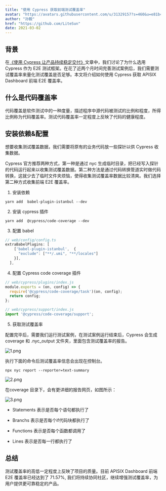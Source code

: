 ```yaml
---
title: "使用 Cypress 获取前端测试覆盖率"
avatar: "https://avatars.githubusercontent.com/u/31329157?s=460&u=e81b4bb4db2be162c1fcac6d188f5b0f82f71920&v=4"
author: "孙毅"
href: "https://github.com/LiteSun"
date: 2021-03-02
---
```


## 背景

在[《使用 Cypress 让产品持续稳定交付》](./stable-product-delivery-with-cypress)文章中，我们讨论了为什么选用 Cypress 作为 E2E 测试框架。在花了近两个月时间完善测试案例后，我们需要测试覆盖率来量化测试覆盖是否足够。本文将介绍如何使用 Cypress 获取 APISIX Dashboard 前端 E2E 覆盖率。

## 什么是代码覆盖率

代码覆盖是软件测试中的一种度量，描述程序中源代码被测试的比例和程度，所得比例称为代码覆盖率。测试代码覆盖率一定程度上反映了代码的健康程度。

## 安装依赖&配置

想要收集测试覆盖数据，我们需要将原有的业务代码放一些探针以供 Cypress 收集数据。

Cypress 官方推荐两种方式，第一种是通过 nyc 生成临时目录，把已经写入探针的代码运行起来以收集测试覆盖数据。第二种方法是通过代码转换管道实时做代码转换，这就少去了临时文件夹烦恼，使得收集测试覆盖率数据比较清爽。我们选择第二种方式收集前端 E2E 覆盖率。

1. 安装依赖

```shell
yarn add  babel-plugin-istanbul --dev
```

2. 安装 cypress 插件

```shell
yarn add  @cypress/code-coverage --dev
```

3. 配置 babel

```ts
// web/config/config.ts
extraBabelPlugins: [
    ['babel-plugin-istanbul',  {
      "exclude": ["**/.umi", "**/locales"]
    }],
  ],
```

4. 配置 Cypress code coverage 插件

```javaScript
// web/cypress/plugins/index.js
module.exports = (on, config) => {
  require('@cypress/code-coverage/task')(on, config);
  return config;
};
```

```javaScript
// web/cypress/support/index.js
import '@cypress/code-coverage/support';
```

5. 获取测试覆盖率

配置完毕后，需要我们运行测试案例，在测试案例运行结束后，Cypress 会生成 coverage 和
.nyc_output  文件夹，里面包含测试覆盖率的报告。

![1.png](https://lh4.googleusercontent.com/o-tyQagmCjprpNkuTjMFLaALZKtW4pyC9nj-GcPx4MM3xK0zrMED9Nndk5ZmZkZsQ5SIJPEovcrHyjWP2YXtEcYYDpLL49aV_97N83doTkOuMXlFsVjGu53A9FdlxOCr6i3aIDTA)

执行下面的命令后测试覆盖率信息会出现在控制台。

```shell
npx nyc report --reporter=text-summary
```

![2.png](https://lh4.googleusercontent.com/n0CON1WF64wEnh3IYEc3wwwOJ2Ft_WmMLfkhOPKIKxoW0NP6Eq8VplJ87EepL5zIWOeyfJhlDmhc3ImE0ivgRlXWe1RuW2x7vL_JEri7Mz6b3tOY0it8bVvUe83CAHNgeoyXZnsy)

在coverage 目录下，会有更详细的报告网页，如图所示：

![3.png](https://lh4.googleusercontent.com/skjR9YUcbmeytfoYnR0it7Vfc7mheCJDt7PSUsp549IbOdfqskTrIOqUXw01e0fnuNwpGoo3GtqAER3eQjNoTIdmU7HY6hc_sZ5NYc3h-MyxqmVz_NaC3AM-J4rWJFy-9IoTWjpn)

+ Statements 表示是否每个语句都执行了

+ Branchs 表示是否每个if代码块都执行了

+ Functions 表示是否每个函数都调用了

+ Lines 表示是否每一行都执行了

## 总结

测试覆盖率的高低一定程度上反映了项目的质量。目前 APISIX Dashboard 前端 E2E 覆盖率已经达到了 71.57%, 我们将持续协同社区，继续增强测试覆盖率，为用户提供更可靠稳定的产品。
